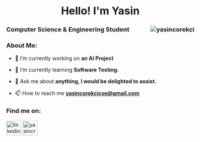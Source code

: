 <h1 align="center">Hello! I'm Yasin  </h1> 
<h3 align="Left">Computer Science & Engineering Student <img align="right" src="https://shields-io-visitor-counter.herokuapp.com/badge?page=yasincorekci&label=Visitors&labelColor=000000&logo=GitHub&logoColor=FFFFFF&color=DD2727&style=for-the-badge" alt="yasincorekci"/></h3>
<p align="right"> 

 </p>
<h3>About Me:</h3>

- 🔭 I’m currently working on **an AI Project**

- 🌱 I’m currently learning **Software Testing.**

- 💬 Ask me about **anything, I would be delighted to assist.**

- 📫 How to reach me **yasincorekcicse@gmail.com**

<h3 align="left">Find me on:</h3>
<p align="left">
<a href="https://linkedin.com/in/yasincorekci/" target="blank"><img align="center" src="https://raw.githubusercontent.com/rahuldkjain/github-profile-readme-generator/master/src/images/icons/Social/linked-in-alt.svg" alt="linkedin.com/in/yasincorekci" height="40" width="40" /></a>
</a>
<a href="https://twitter.com/yasincrkc" target="blank"><img align="center" src="https://raw.githubusercontent.com/rahuldkjain/github-profile-readme-generator/master/src/images/icons/Social/twitter.svg" alt="yasincrkc" height="40" width="40" /></a>

   
  
